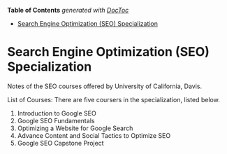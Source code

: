 <!-- START doctoc generated TOC please keep comment here to allow auto update -->
<!-- DON'T EDIT THIS SECTION, INSTEAD RE-RUN doctoc TO UPDATE -->
**Table of Contents**  *generated with [DocToc](https://github.com/thlorenz/doctoc)*

- [Search Engine Optimization (SEO) Specialization](#search-engine-optimization-seo-specialization)

<!-- END doctoc generated TOC please keep comment here to allow auto update -->

# Search Engine Optimization (SEO) Specialization

Notes of the SEO courses offered by University of California, Davis.

List of Courses: There are five coursers in the specialization, listed below.

1. Introduction to Google SEO
2. Google SEO Fundamentals
3. Optimizing a Website for Google Search
4. Advance Content and Social Tactics to Optimize SEO
5. Google SEO Capstone Project

